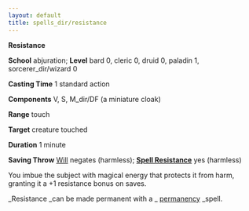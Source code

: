 ```yaml
---
layout: default
title: spells_dir/resistance
---
```

 **Resistance**

**School** abjuration; **Level** bard 0, cleric 0, druid 0, paladin 1, sorcerer_dir/wizard 0

**Casting Time** 1 standard action

**Components** V, S, M_dir/DF (a miniature cloak)

**Range** touch

**Target** creature touched

**Duration** 1 minute

**Saving Throw** [Will](../../combat#_will) negates (harmless); **[Spell Resistance](../../glossary#_spell-resistance)** yes (harmless)

You imbue the subject with magical energy that protects it from harm, granting it a +1 resistance bonus on saves.

_Resistance _can be made permanent with a _ [permanency](../permanency#_permanency) _spell.

